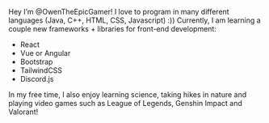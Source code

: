 Hey I’m @OwenTheEpicGamer!
I love to program in many different languages (Java, C++, HTML, CSS, Javascript) :))
Currently, I am learning a couple new frameworks + libraries for front-end development:
- React
- Vue or Angular
- Bootstrap
- TailwindCSS
- Discord.js

In my free time, I also enjoy learning science, taking hikes in nature and playing video games such as League of Legends, Genshin Impact and Valorant!

